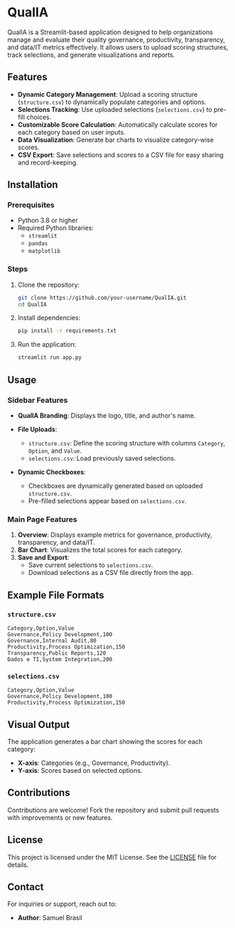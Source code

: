 # QualIA

QualIA is a Streamlit-based application designed to help organizations manage and evaluate their quality governance, productivity, transparency, and data/IT metrics effectively. It allows users to upload scoring structures, track selections, and generate visualizations and reports.

## Features

- **Dynamic Category Management**: Upload a scoring structure (`structure.csv`) to dynamically populate categories and options.
- **Selections Tracking**: Use uploaded selections (`selections.csv`) to pre-fill choices.
- **Customizable Score Calculation**: Automatically calculate scores for each category based on user inputs.
- **Data Visualization**: Generate bar charts to visualize category-wise scores.
- **CSV Export**: Save selections and scores to a CSV file for easy sharing and record-keeping.

## Installation

### Prerequisites

- Python 3.8 or higher
- Required Python libraries:
  - `streamlit`
  - `pandas`
  - `matplotlib`

### Steps

1. Clone the repository:
   ```bash
   git clone https://github.com/your-username/QualIA.git
   cd QualIA
   ```
2. Install dependencies:
   ```bash
   pip install -r requirements.txt
   ```
3. Run the application:
   ```bash
   streamlit run app.py
   ```

## Usage

### Sidebar Features
- **QualIA Branding**: Displays the logo, title, and author's name.
- **File Uploads**:
  - `structure.csv`: Define the scoring structure with columns `Category`, `Option`, and `Value`.
  - `selections.csv`: Load previously saved selections.

- **Dynamic Checkboxes**:
  - Checkboxes are dynamically generated based on uploaded `structure.csv`.
  - Pre-filled selections appear based on `selections.csv`.

### Main Page Features

1. **Overview**: Displays example metrics for governance, productivity, transparency, and data/IT.
2. **Bar Chart**: Visualizes the total scores for each category.
3. **Save and Export**:
   - Save current selections to `selections.csv`.
   - Download selections as a CSV file directly from the app.

## Example File Formats

### `structure.csv`
```csv
Category,Option,Value
Governance,Policy Development,100
Governance,Internal Audit,80
Productivity,Process Optimization,150
Transparency,Public Reports,120
Dados e TI,System Integration,200
```

### `selections.csv`
```csv
Category,Option,Value
Governance,Policy Development,100
Productivity,Process Optimization,150
```

## Visual Output
The application generates a bar chart showing the scores for each category:

- **X-axis**: Categories (e.g., Governance, Productivity).
- **Y-axis**: Scores based on selected options.

## Contributions
Contributions are welcome! Fork the repository and submit pull requests with improvements or new features.

## License
This project is licensed under the MIT License. See the [LICENSE](LICENSE) file for details.

## Contact
For inquiries or support, reach out to:

- **Author**: Samuel Brasil
